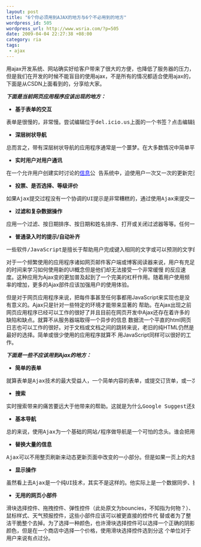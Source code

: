 ```yaml
--- 
layout: post
title: "6个你必须用到AJAX的地方与6个不必用到的地方"
wordpress_id: 505
wordpress_url: http://www.wsria.com/?p=505
date: 2009-04-04 22:27:38 +08:00
category: ria
tags: 
 - ajax
---
```

用ajax开发系统、网站确实好给客户带来了很大的方便，也降低了服务器的压力，但是我们在开发的时候不能盲目的使用ajax，不是所有的情况都适合使用ajax的，下面是从CSDN上面看到的，分享给大家。

<!--more-->

<strong><em>下面是当前网页应用程序应该出现的地方：</em></strong>
<ul>
	<li><strong>基于表单的交互</strong></li>
</ul>
<pre>表单是很慢的，非常慢。尝试编辑位于del.icio.us上面的一个书签？点击编辑链接打开一个编辑书签的表单页面，然后编辑你的内容并点击提交 按钮等待整个提交过程结束，最后返回上一页并向下滚动到你刚才编辑的书签那里查看内容是否已经正确更改。那AJAX呢？点击编辑链接马上开始更改标签内 容，点击提交按钮开始异步传输标签编辑的内容并立即看到更改后的内容而无需重载整个页面。</pre>
<ul>
	<li><strong>深层树状导航</strong></li>
</ul>
<pre><span>总而言之，带有深层树状导航的应用程序通常是一个噩梦。在大多数情况中简单平直的拓扑结构以及搜索/标记可以很好的工作。但是如果一个 应用程序真正使用深层树状导航，使用JavaScript来管理拓扑ui(user interface用户接口)，则使用Ajax懒加载深层数据可以降低<strong style="font-weight: normal; color: #0000ff; text-decoration: underline;" onclick="window.open(&quot;http://rad.17luntan.com/ClickPortal/WebClick.aspx?id=20845&amp;k=%u670D%u52A1%u5668&amp;siteid=0098295a-e262-40f7-ae50-7a6fbbdb678b&amp;url=http%3A//news.csdn.net/n/20070320/102126.html&amp;gourl=http%3A//go.microsoft.com/%3Flinkid%3D6331218&amp;parm=8228C63D713FD535B916E81B8E8790870DF5635C76BD3B0E&amp;alliedsiteid=0&quot;);" onmouseover="isShowAds = true;isShowAds2 = true;ads.Move(this,&quot;&quot;,&quot;%u5FAE%u8F6F%u670D%u52A1%u5668%u7AEF%u4EA7%u54C1%u5927%u5168%uFF0C%u70B9%u51FB%u83B7%u5F97%u3002&quot;,&quot;20845&quot;,&quot;服务器&quot;,&quot;%u670D%u52A1%u5668&quot;,&quot;http%3A//go.microsoft.com/%3Flinkid%3D6331218&quot;)" onmouseout="isShowAds = false;isShowAds2 = false;">服务器</strong>的负载。举例来说，为了阅读一个只有一行的结果来加载整个一个新页面是非常耗时的。</span></pre>
<ul>
	<li><strong>实时用户对用户通讯</strong></li>
</ul>
<pre><span>在一个允许用户创建实时讨论的<strong style="font-weight: normal; color: #0000ff; text-decoration: underline;" onclick="window.open(&quot;http://rad.17luntan.com/ClickPortal/WebClick.aspx?id=19007&amp;k=%u4FE1%u606F&amp;siteid=0098295a-e262-40f7-ae50-7a6fbbdb678b&amp;url=http%3A//news.csdn.net/n/20070320/102126.html&amp;gourl=http%3A//www.kaola.cn/help/tool2.jsp%3FkaolaId%3DA-8-0-0-0&amp;parm=8228C63D713FD535B916E81B8E8790870DF5635C76BD3B0E&amp;alliedsiteid=0&quot;);" onmouseover="isShowAds = true;isShowAds2 = true;ads.Move(this,&quot;http://rad.17luntan.com/UploadImage/15/633059381563100000.gif&quot;,&quot;%u7CBE%u5F69%u56FE%u7247%2C%u5C0F%u7535%u5F71%2CFLASH%2C%u6536%u85CF%u4F60%u559C%u6B22%u7684%21%u5168%u80FD%u6536%u85CF%u5DE5%u5177-%u8003%u62C9%u5B9D&quot;,&quot;19007&quot;,&quot;信息&quot;,&quot;%u6574%u5408%u521B%u9020%u4F60%u7684%u4FE1%u606F&quot;,&quot;http%3A//www.kaola.cn/help/tool2.jsp%3FkaolaId%3DA-8-0-0-0&quot;)" onmouseout="isShowAds = false;isShowAds2 = false;">信息</strong>公 告系统中，迫使用户一次又一次的更新完页面看到答复是非常愚蠢的。回复应该是实时的，用户不应被迫总是去痴迷于刷新操作。即使是gmail这个已经对以前 像hotmail/yahoo mail的收件箱刷新，刷新收件箱标记的操作有所改进，也并没有充分的使用Ajax的功能来提示有新<strong style="font-weight: normal; color: #0000ff; text-decoration: underline;" onclick="window.open(&quot;http://rad.17luntan.com/ClickPortal/WebClick.aspx?id=20592&amp;k=%u90AE%u4EF6&amp;siteid=0098295a-e262-40f7-ae50-7a6fbbdb678b&amp;url=http%3A//news.csdn.net/n/20070320/102126.html&amp;gourl=http%3A//go.microsoft.com/%3Flinkid%3D6331216&amp;parm=8228C63D713FD535B916E81B8E8790870DF5635C76BD3B0E&amp;alliedsiteid=0&quot;);" onmouseover="isShowAds = true;isShowAds2 = true;ads.Move(this,&quot;&quot;,&quot;%u6700%u597D%u7684%u90AE%u4EF6%u670D%u52A1%u5668%uFF01%u6765%u81EA%u5FAE%u8F6F&quot;,&quot;20592&quot;,&quot;邮件&quot;,&quot;%u90AE%u4EF6&quot;,&quot;http%3A//go.microsoft.com/%3Flinkid%3D6331216&quot;)" onmouseout="isShowAds = false;isShowAds2 = false;">邮件</strong>到达。</span></pre>
<ul>
	<li><strong>投票、是否选择、等级评价</strong></li>
</ul>
<pre>如果Ajax提交过程没有一个协调的UI提示是非常糟糕的，通过使用Ajax来提交一个调查或是否选择可以减少提交过程等待的痛苦。通过减少点击的 等待时间，Ajax应用程序变得越来越有交互性-如果要用40秒来提交一个投票，除非非常在意的话大多数人会选择放弃。如果只花1秒呢，非常大比例的人会 乐于参加投票的。（我在Netflix versus有2008张电影投票在IMDb.com有210张电影投票）</pre>
<ul>
	<li><strong>过滤和复杂数据操作</strong></li>
</ul>
<pre>应用一个过滤、按日期排序、按日期和姓名排序、打开或关闭过滤器等等。任何一种高交换型操作应该交给JavaScript来处理而不是通过向服务器来提交一系列的请求。在查找或者操作大量数据的时候带来的视图上的改变最多不会超过30秒，Ajax真的使这些操作加速了。</pre>
<ul>
	<li><strong>普通录入时的提示/</strong><strong>自动补齐</strong></li>
</ul>
<pre>一些软件/JavaScript是擅长于帮助用户完成键入相同的文字或可以预测的文字的工作的。在del.icio.us 和 Gmail 中该功能是非常有益的，可以用来快速增加标记/email等。</pre>
对于一个频繁使用的应用程序诸如网页邮件客户端或博客阅读器来说，用户有充足的时间来学习如何使用新的UI概念但是他们却无法接受一个非常缓慢 的反应速度。这种应用为Ajax变的更加普及起到了一个完美的杠杆作用。随着用户使用频率的增加，更多的Ajax部件应该加强用户的使用体验。

但是对于网页应用程序来说，把每件事甚至任何事都用JavaScript来实现也是没有意义的。Ajax只是针对一些特定的环境才能带来显著的 帮助。在Ajax出现之前网页应用程序已经可以工作的很好了并且目前在网页开发中Ajax还存在着许多的缺陷和缺点。就算不从服务器端取得一个异步的信息 数据流一个平直的html网页日志也可以工作的很好。对于文档或文档之间的跳转来说，老旧的纯HTML仍然是最好的选择。简单或很少使用的应用程序就算不 用JavaScript同样可以很好的工作。

<strong><em>下面是一些不应该用到Ajax</em><em>的地方：</em></strong>
<ul>
	<li><strong>简单的表单</strong></li>
</ul>
<pre>就算表单是Ajax技术的最大受益人，一个简单内容的表单，或提交订货单，或一次性的很少用到的表单都不应该使用以Ajax驱动的表单提交机制。总的来说，如果一个表单不是很长用，或已经工作的很好，那么就算使用Ajax也没有什么帮助。</pre>
<ul>
	<li><strong>搜索</strong></li>
</ul>
<pre>实时搜索带来的痛苦要远大于他带来的帮助。这就是为什么Google Suggest还处于beta测试而并没有放在主页上的原因。在Start.com Live.com上搜索的时候你是不能使用返回按钮来查看上一次搜索或返回上一页的。或许还没有人来完成这项工作，但是完成这个工作应该是很困难的至少是 不太明知的或者会因此带来更多的麻烦。（译注：现在已经有很多开源的框架可以实现历史记录功能）</pre>
<ul>
	<li><strong>基本导航</strong></li>
</ul>
<pre>总的来说，使用Ajax为一个基础的网站/程序做导航是一个可怕的念头。谁会把用来使自己的程序变的更好的时间花在编写代码模仿浏览器的行为上面？在基础页面中导航的操作中JavaScript是没有用的。</pre>
<ul>
	<li><strong>替换大量的信息</strong></li>
</ul>
<pre>Ajax可以不用整页刷新来动态更新页面中改变的一小部分。但是如果一页上的大部分内容都需要更新，那为什么不从服务器那里获得一个新页面呢？</pre>
<ul>
	<li><strong>显示操作</strong></li>
</ul>
<pre>虽然看上去Ajax是一个纯UI技术，其实不是这样的。他实际上是一个数据同步、操作、传输的技术。要想得到一个稳定的干净的网页程序，不使用 Ajax/JavaScript来直接完成用户接口是明智的。JavaScript可以分散分布并简单的操作XHTML/HTML DOM，根据CSS规则来决定如何让UI显示数据。</pre>
<ul>
	<li><strong>无用的网页小部件</strong></li>
</ul>
滑块选择控件、拖拽控件、弹性控件（此处原文为bouncies，不知指为何物？）、鼠标样式、天气预报控件，这些小部件应该可以被更直接的控件代 替或者为了整洁干脆整个去掉。为了选择一种颜色，也许滑块选择控件可以选择一个正确的阴影颜色，但是在一个商店中选择一个价格，使用滑块选择控件选到分这 个单位对于用户来说有点过分。

